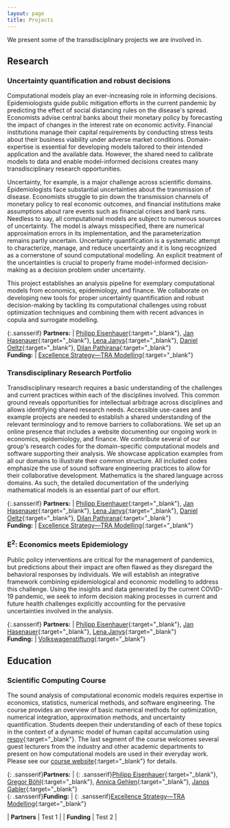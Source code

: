 ```yaml
---
layout: page
title: Projects
---
```


We present some of the transdisciplinary projects we are involved in.

## Research

### Uncertainty quantification and robust decisions

Computational models play an ever-increasing role in informing decisions. Epidemiologists guide public mitigation efforts in the current pandemic by predicting the effect of social distancing rules on the disease's spread. Economists advise central banks about their monetary policy by forecasting the impact of changes in the interest rate on economic activity. Financial institutions manage their capital requirements by conducting stress tests about their business viability under adverse market conditions. Domain-expertise is essential for developing models tailored to their intended application and the available data. However, the shared need to calibrate models to data and enable model-informed decisions creates many transdisciplinary research opportunities.

Uncertainty, for example, is a major challenge across scientific domains. Epidemiologists face substantial uncertainties about the transmission of disease. Economists struggle to pin down the transmission channels of monetary policy to real economic outcomes, and financial institutions make assumptions about rare events such as financial crises and bank runs. Needless to say, all computational models are subject to numerous sources of uncertainty. The model is always misspecified, there are numerical approximation errors in its implementation, and the parameterization remains partly uncertain. Uncertainty quantification is a systematic attempt to characterize, manage, and reduce uncertainty and it is long recognized as a cornerstone of sound computational modelling. An explicit treatment of the uncertainties is crucial to properly frame model-informed decision-making as a decision problem under uncertainty.

This project establishes an analysis pipeline for exemplary computational models from economics, epidemiology, and finance. We collaborate on developing new tools for proper uncertainty quantification and robust decision-making by tackling its computational challenges using robust optimization techniques and combining them with recent advances in copula and surrogate modelling.

{:.sansserif}
**Partners:** | [Philipp Eisenhauer](https://peisenha.github.io/){:target="_blank"}, [Jan Hasenauer](https://www.mathematics-and-life-sciences.uni-bonn.de/en){:target="_blank"}, [Lena Janys](https://sites.google.com/site/janyslena){:target="_blank"}, [Daniel Oeltz](https://www.scai.fraunhofer.de/en/business-research-areas/computational-finance.html){:target="_blank"}, [Dilan Pathirana](https://www.mathematics-and-life-sciences.uni-bonn.de/en/group-members/dilan-pathirana){:target="_blank"}<br />
**Funding:** | [Excellence Strategy—TRA Modelling](http://tra1.uni-bonn.de){:target="_blank"}

### Transdisciplinary Research Portfolio

Transdisciplinary research requires a basic understanding of the challenges and current practices within each of the disciplines involved. This common ground reveals opportunities for intellectual arbitrage across disciplines and allows identifying shared research needs. Accessible use-cases and example projects are needed to establish a shared understanding of the relevant terminology and to remove barriers to collaborations.  We set up an online presence that includes a website documenting our ongoing work in economics, epidemiology, and finance. We contribute several of our group's research codes for the domain-specific computational models and software supporting their analysis. We showcase application examples from all our domains to illustrate their common structure. All included codes emphasize the use of sound software engineering practices to allow for their collaborative development. Mathematics is the shared language across domains. As such, the detailed documentation of the underlying mathematical models is an essential part of our effort.

{:.sansserif}
**Partners:** | [Philipp Eisenhauer](https://peisenha.github.io/){:target="_blank"}, [Jan Hasenauer](https://www.mathematics-and-life-sciences.uni-bonn.de/en){:target="_blank"}, [Lena Janys](https://sites.google.com/site/janyslena){:target="_blank"}, [Daniel Oeltz](https://www.scai.fraunhofer.de/en/business-research-areas/computational-finance.html){:target="_blank"}, [Dilan Pathirana](https://www.mathematics-and-life-sciences.uni-bonn.de/en/group-members/dilan-pathirana){:target="_blank"}<br />
**Funding:** | [Excellence Strategy—TRA Modelling](http://tra1.uni-bonn.de){:target="_blank"}

### E<sup>2</sup>: Economics meets Epidemiology

Public policy interventions are critical for the management of pandemics, but predictions about their impact are often flawed as they disregard the behavioral responses by individuals. We will establish an integrative framework combining epidemiological and economic modelling to address this challenge. Using the insights and data generated by the current COVID-19 pandemic, we seek to inform decision making processes in current and future health challenges explicitly accounting for the pervasive uncertainties involved in the analysis.

{:.sansserif}
**Partners:** | [Philipp Eisenhauer](https://peisenha.github.io/){:target="_blank"}, [Jan Hasenauer](https://www.mathematics-and-life-sciences.uni-bonn.de/en){:target="_blank"}, [Lena Janys](https://sites.google.com/site/janyslena){:target="_blank"}<br />
**Funding:** | [Volkswagenstiftung](https://www.volkswagenstiftung.de/){:target="_blank"}

## Education

### Scientific Computing Course

The sound analysis of computational economic models requires expertise in economics, statistics, numerical methods, and software engineering. The course provides an overview of basic numerical methods for optimization, numerical integration, approximation methods, and uncertainty quantification. Students deepen their understanding of each of these topics in the context of a dynamic model of human capital accumulation using [respy](https://respy.readthedocs.io){:target="_blank"}. The last segment of the course welcomes several guest lecturers from the industry and other academic departments to present on how computational models are used in their everyday work. Please see our [course website](https://ose-scientific-computing.readthedocs.io){:target="_blank"} for details.

{: .sansserif}**Partners:** | {: .sansserif}[Philipp Eisenhauer](https://peisenha.github.io/){:target="_blank"}, [Gregor Böhl](https://gregorboehl.com/){:target="_blank"}, [Annica Gehlen](https://www.iame.uni-bonn.de/people/annica-gehlen){:target="_blank"}, [Janos Gabler](https://www.bgse.uni-bonn.de/en/people/student-directory/2016/janos-gabler){:target="_blank"}<br />
{: .sansserif}**Funding:** | {: .sansserif}[Excellence Strategy—TRA Modelling](http://tra1.uni-bonn.de){:target="_blank"}

| **Partners** | Test 1 |
| **Funding**  | Test 2 |

